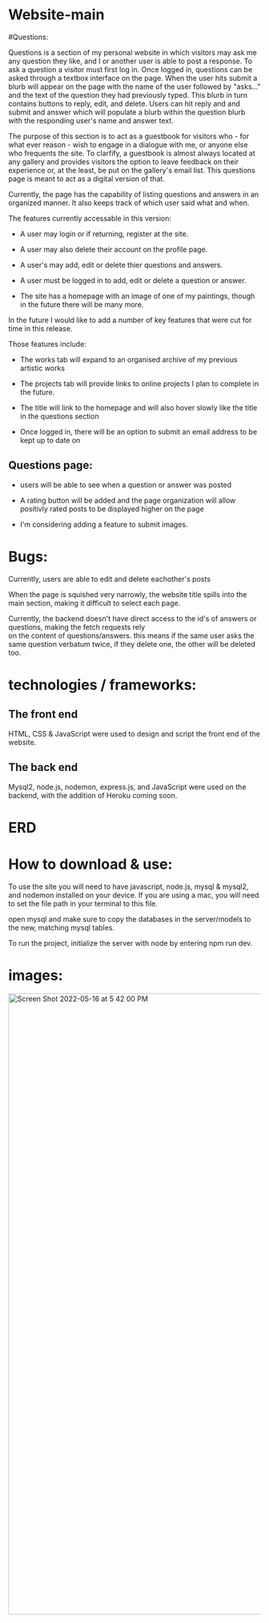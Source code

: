 # Website-main
#Questions:

Questions is a section of my personal website in which visitors may ask me any question they like, and I or another user is able to post a response. To ask a question a visitor must first log in. Once logged in, questions can be asked through a textbox interface on the page. When the user hits submit a blurb will appear on the page with the name of the user followed by "asks..." and the text of the question they had previously typed. This blurb in turn contains buttons to reply, edit, and delete. Users can hit reply and and submit and answer which will populate a blurb within the question blurb with the responding user's name and answer text.

The purpose of this section is to act as a guestbook for visitors who - for what ever reason - wish to engage in a dialogue with me, or anyone else who frequents the site. To clarfify, a guestbook is almost always located at any gallery and provides visitors the option to leave feedback on their experience or, at the least, be put on the gallery's email list. This questions page is meant to act as a digital version of that.

Currently, the page has the capability of listing questions and answers in an organized manner. It also keeps track of which user said what and when.

The features currently accessable in this version:

- A user may login or if returning, register at the site.

- A user may also delete their account on the profile page.

- A user's may add, edit or delete thier questions and answers.

- A user must be logged in to add, edit or delete a question or answer.

- The site has a homepage with an image of one of my paintings, though in the future there will be many more.


In the future I would like to add a number of key features that were cut for time in this release.




Those features include:

- The works tab will expand to an organised archive of my previous artistic works

- The projects tab will provide links to online projects I plan to complete in the future.

- The title will link to the homepage and will also hover slowly like the title in the questions section

- Once logged in, there will be an option to submit an email address to be kept up to date on 

## Questions page:

- users will be able to see when a question or answer was posted

- A rating button will be added and the page organization will allow positivly rated posts to be displayed higher on the page

- I'm considering adding a feature to submit images.

# Bugs:

Currently, users are able to edit and delete eachother's posts

When the page is squished very narrowly, the website title spills into the main section, making it difficult to select each page.

Currently, the backend doesn't have direct access to the id's of answers or questions, making the fetch requests rely\
on the content of questions/answers. this means if the same user asks the same question verbatum twice, if they delete one, the other will be deleted too.

# technologies / frameworks:

## The front end

HTML, CSS & JavaScript were used to design and script the front end of the website.

## The back end

Mysql2, node.js, nodemon, express.js, and JavaScript were used on the backend, with the addition of Heroku coming soon.

# ERD

# How to download & use:

To use the site you will need to have javascript, node.js, mysql & mysql2, and nodemon installed on your device.
If you are using a mac, you will need to set the file path in your terminal to this file.

open mysql and make sure to copy the databases in the server/models to the new, matching mysql tables.

To run the project, initialize the server with node by entering npm run dev.

# images:

<img width="1240" alt="Screen Shot 2022-05-16 at 5 42 00 PM" src="https://user-images.githubusercontent.com/57721845/168687292-5bc4b1a0-e560-4cbf-9763-64331ab9e57a.png">




